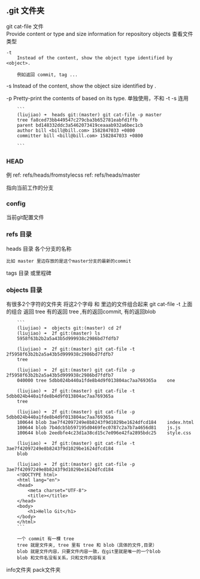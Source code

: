 ## .git 文件夹

git cat-file 文件   
    Provide content or type and size information for repository objects
    查看文件类型

    -t
        Instead of the content, show the object type identified by <object>.
        
        例如返回 commit, tag ...
   -s
        Instead of the content, show the object size identified by <object>.

   -p
        Pretty-print the contents of <object> based on its type.
        单独使用，不和 -t -s 连用
        
        ```
        (liujiao) ➜  heads git:(master) git cat-file -p master
        tree fa8ced73bb449547c279cba3b652781eabfd1ffb
        parent bd148332ddc3a5462073419ceaaab932a6bec1cb
        author bill <bill@bill.com> 1582847033 +0800
        committer bill <bill@bill.com> 1582847033 +0800

        ```



### HEAD

例
    ref: refs/heads/fromstylecss
    ref: refs/heads/master


指向当前工作的分支

### config 

当前git配置文件

### refs 目录

heads 目录
    各个分支的名称
    
    比如 master 里边存放的是这个master分支的最新的commit 

    
tags 目录
    或里程碑


### objects 目录

有很多2个字符的文件夹
    将这2个字母 和 里边的文件组合起来
    git cat-file -t 上面的组合
        返回 tree   有的返回 tree ,有的返回commit, 有的返回blob

        ```
        (liujiao) ➜  objects git:(master) cd 2f
        (liujiao) ➜  2f git:(master) ls
        5958f63b2b2a5a43b5d999938c2986bd7fdfb7

        (liujiao) ➜  2f git:(master) git cat-file -t 2f5958f63b2b2a5a43b5d999938c2986bd7fdfb7
        tree

        (liujiao) ➜  2f git:(master) git cat-file -p 2f5958f63b2b2a5a43b5d999938c2986bd7fdfb7
        040000 tree 5dbb024b440a1fde8b4d9f013804ac7aa769365a    one

        (liujiao) ➜  2f git:(master) git cat-file -t 5dbb024b440a1fde8b4d9f013804ac7aa769365a
        tree

        (liujiao) ➜  2f git:(master) git cat-file -p 5dbb024b440a1fde8b4d9f013804ac7aa769365a
        100644 blob 3ae7f42097249e8b8243f9d1029be1624dfcd184    index.html
        100644 blob 7b4dcb5b597195d0469fec0787c2a7b7a4656d81    js.js
        100644 blob 2eedbfe4c23d1a38cd15c7e096e42fa2895bdc25    style.css

        (liujiao) ➜  2f git:(master) git cat-file -t 3ae7f42097249e8b8243f9d1029be1624dfcd184
        blob

        (liujiao) ➜  2f git:(master) git cat-file -p 3ae7f42097249e8b8243f9d1029be1624dfcd184
        <!DOCTYPE html>
        <html lang="en">
        <head>
            <meta charset="UTF-8">
            <title></title>
        </head>
        <body>
            <h1>Hello Git</h1>
        </body>
        </html>
        ```

        一个 commit 有一棵 tree 
        tree 就是文件夹, tree 里有 tree 和 blob（具体的文件,目录）
        blob 就是文件内容，只要文件内容一致，在git里就是唯一的一个blob
        blob 和文件名没有关系，只和文件内容有关

        
info文件夹
pack文件夹
